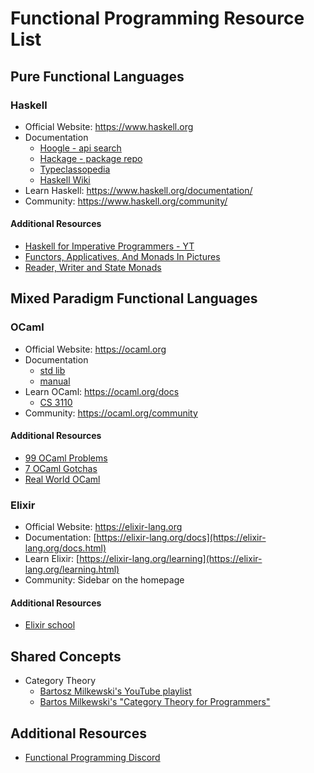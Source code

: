 
# Functional Programming Resource List

## Pure Functional Languages

### Haskell
- Official Website: https://www.haskell.org
- Documentation
	- [Hoogle - api search](https://hoogle.haskell.org)
	- [Hackage - package repo](https://hackage.haskell.org)
	- [Typeclassopedia](https://wiki.haskell.org/Typeclassopedia)
	- [Haskell Wiki](https://wiki.haskell.org/Haskell)
- Learn Haskell: https://www.haskell.org/documentation/
- Community: https://www.haskell.org/community/

#### Additional Resources
- [Haskell for Imperative Programmers - YT](https://www.youtube.com/playlist?list=PLe7Ei6viL6jGp1Rfu0dil1JH1SHk9bgDV)
- [Functors, Applicatives, And Monads In Pictures](https://www.adit.io/posts/2013-04-17-functors,_applicatives,_and_monads_in_pictures.html)
- [Reader, Writer and State Monads](https://www.adit.io/posts/2013-06-10-three-useful-monads.html)


## Mixed Paradigm Functional Languages

### OCaml
- Official Website: https://ocaml.org
- Documentation
	- [std lib](https://ocaml.org/manual/5.2/api/index.html)
	- [manual](https://ocaml.org/manual/5.2/index.html)
- Learn OCaml: https://ocaml.org/docs
	- [CS 3110](https://cs3110.github.io/textbook/cover.html)
- Community: https://ocaml.org/community

#### Additional Resources
- [99 OCaml Problems](https://ocaml.org/exercises)
- [7 OCaml Gotchas](https://dev.to/chshersh/7-ocaml-gotchas-207e)
- [Real World OCaml](https://dev.realworldocaml.org/)

### Elixir
- Official Website: https://elixir-lang.org
- Documentation: [https://elixir-lang.org/docs](https://elixir-lang.org/docs.html)
- Learn Elixir: [https://elixir-lang.org/learning](https://elixir-lang.org/learning.html)
- Community: Sidebar on the homepage

#### Additional Resources
- [Elixir school](https://elixirschool.com/en)

## Shared Concepts
- Category Theory
	* [Bartosz Milkewski's YouTube playlist](https://youtube.com/playlist?list=PLbgaMIhjbmEnaH_LTkxLI7FMa2HsnawM_&si=eTD42ZJk1Kpf7cgr)
	* [Bartos Milkewski's "Category Theory for Programmers"](https://bartoszmilewski.com/2014/10/28/category-theory-for-programmers-the-preface/)

## Additional Resources
- [Functional Programming Discord](https://discord.com/invite/kENVVQ5)
